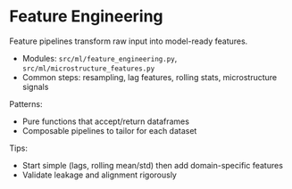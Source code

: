 # Feature Engineering

Feature pipelines transform raw input into model-ready features.

- Modules: `src/ml/feature_engineering.py`, `src/ml/microstructure_features.py`
- Common steps: resampling, lag features, rolling stats, microstructure signals

Patterns:
- Pure functions that accept/return dataframes
- Composable pipelines to tailor for each dataset

Tips:
- Start simple (lags, rolling mean/std) then add domain-specific features
- Validate leakage and alignment rigorously

